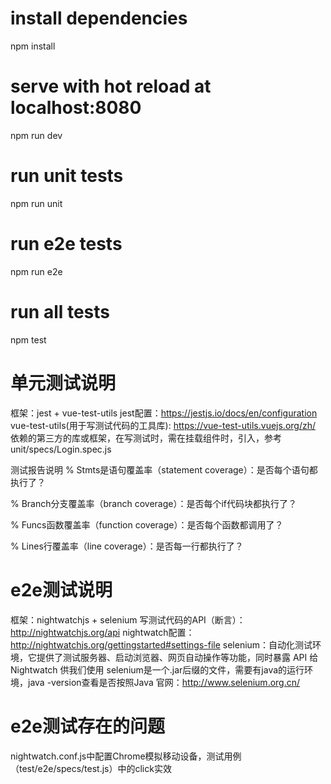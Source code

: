 # install dependencies
npm install

# serve with hot reload at localhost:8080
npm run dev

# run unit tests
npm run unit

# run e2e tests
npm run e2e

# run all tests
npm test

# 单元测试说明
框架：jest + vue-test-utils
jest配置：https://jestjs.io/docs/en/configuration
vue-test-utils(用于写测试代码的工具库): https://vue-test-utils.vuejs.org/zh/
依赖的第三方的库或框架，在写测试时，需在挂载组件时，引入，参考unit/specs/Login.spec.js

测试报告说明
% Stmts是语句覆盖率（statement coverage）：是否每个语句都执行了？

% Branch分支覆盖率（branch coverage）：是否每个if代码块都执行了？

% Funcs函数覆盖率（function coverage）：是否每个函数都调用了？

% Lines行覆盖率（line coverage）：是否每一行都执行了？


# e2e测试说明
框架：nightwatchjs + selenium
写测试代码的API（断言）：http://nightwatchjs.org/api
nightwatch配置：http://nightwatchjs.org/gettingstarted#settings-file
selenium：自动化测试环境，它提供了测试服务器、启动浏览器、网页自动操作等功能，同时暴露 API 给 Nightwatch 供我们使用
          selenium是一个.jar后缀的文件，需要有java的运行环境，java -version查看是否按照Java
          官网：http://www.selenium.org.cn/

# e2e测试存在的问题
nightwatch.conf.js中配置Chrome模拟移动设备，测试用例（test/e2e/specs/test.js）中的click实效

